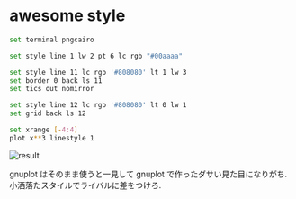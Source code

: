 # awesome style

```bash
set terminal pngcairo

set style line 1 lw 2 pt 6 lc rgb "#00aaaa"

set style line 11 lc rgb '#808080' lt 1 lw 3
set border 0 back ls 11
set tics out nomirror

set style line 12 lc rgb '#808080' lt 0 lw 1
set grid back ls 12

set xrange [-4:4]
plot x**3 linestyle 1
```

![result](https://i.imgur.com/q5HVo7E.png)

gnuplot はそのまま使うと一見して gnuplot で作ったダサい見た目になりがち.
小洒落たスタイルでライバルに差をつけろ.
